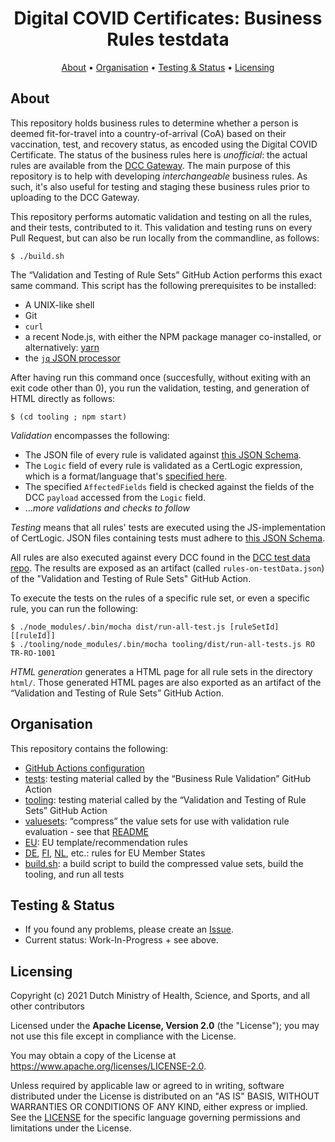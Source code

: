 <h1 align="center">
 Digital COVID Certificates: Business Rules testdata
</h1>

<p align="center">
    <a href="#about">About</a> •
    <a href="#organisation">Organisation</a> •
    <a href="#testing--status">Testing & Status</a> •
    <a href="#licensing">Licensing</a>
</p>


## About

This repository holds business rules to determine whether a person is deemed fit-for-travel into a country-of-arrival (CoA) based on their vaccination, test, and recovery status, as encoded using the Digital COVID Certificate.
The status of the business rules here is _unofficial_: the actual rules are available from the [DCC Gateway](https://github.com/eu-digital-green-certificates/dgc-gateway).
The main purpose of this repository is to help with developing _interchangeable_ business rules.
As such, it's also useful for testing and staging these business rules prior to uploading to the DCC Gateway.

This repository performs automatic validation and testing on all the rules, and their tests, contributed to it.
This validation and testing runs on every Pull Request, but can also be run locally from the commandline, as follows:

    $ ./build.sh

The “Validation and Testing of Rule Sets” GitHub Action performs this exact same command.
This script has the following prerequisites to be installed:

* A UNIX-like shell
* Git
* `curl`
* a recent Node.js, with either the NPM package manager co-installed, or alternatively: [yarn](https://yarnpkg.com/)
* the [`jq` JSON processor](https://stedolan.github.io/jq/)

After having run this command once (succesfully, without exiting with an exit code other than 0), you run the validation, testing, and generation of HTML directly as follows:

    $ (cd tooling ; npm start)

_Validation_ encompasses the following:
* The JSON file of every rule is validated against [this JSON Schema](https://github.com/eu-digital-green-certificates/dgc-gateway/blob/main/src/main/resources/validation-rule.schema.json).
* The `Logic` field of every rule is validated as a CertLogic expression, which is a format/language that's [specified here](https://github.com/ehn-dcc-development/dgc-business-rules/blob/main/certlogic/specification/README.md).
* The specified `AffectedFields` field is checked against the fields of the DCC `payload` accessed from the `Logic` field.
* ..._more validations and checks to follow_

_Testing_ means that all rules' tests are executed using the JS-implementation of CertLogic.
JSON files containing tests must adhere to [this JSON Schema](./tooling/schemas/validation-rule-test.schema.json).

All rules are also executed against every DCC found in the [DCC test data repo](https://github.com/eu-digital-green-certificates/dgc-testdata).
The results are exposed as an artifact (called `rules-on-testData.json`) of the "Validation and Testing of Rule Sets" GitHub Action.

To execute the tests on the rules of a specific rule set, or even a specific rule, you can run the following:

    $ ./node_modules/.bin/mocha dist/run-all-test.js [ruleSetId] [[ruleId]]
    $ ./tooling/node_modules/.bin/mocha tooling/dist/run-all-tests.js RO TR-RO-1001


_HTML generation_ generates a HTML page for all rule sets in the directory `html/`.
Those generated HTML pages are also exported as an artifact of the “Validation and Testing of Rule Sets” GitHub Action.


## Organisation

This repository contains the following:

* [GitHub Actions configuration](./.github)
* [tests](./tests): testing material called by the “Business Rule Validation” GitHub Action
* [tooling](./tooling): testing material called by the “Validation and Testing of Rule Sets” GitHub Action
* [valuesets](./valuesets): “compress” the value sets for use with validation rule evaluation - see that [README](./valuesets/README.md)
* [EU](./EU): EU template/recommendation rules
* [DE](./DE), [FI](./FI), [NL](./NL), etc.: rules for EU Member States
* [build.sh](./build.sh): a build script to build the compressed value sets, build the tooling, and run all tests


## Testing & Status

- If you found any problems, please create an [Issue](/../../issues).
- Current status: Work-In-Progress + see above.


## Licensing

Copyright (c) 2021 Dutch Ministry of Health, Science, and Sports, and all other contributors

Licensed under the **Apache License, Version 2.0** (the "License"); you may not use this file except in compliance with the License.

You may obtain a copy of the License at https://www.apache.org/licenses/LICENSE-2.0.

Unless required by applicable law or agreed to in writing, software distributed under the License is distributed on an "AS IS" 
BASIS, WITHOUT WARRANTIES OR CONDITIONS OF ANY KIND, either express or implied. See the [LICENSE](./LICENSE) for the specific 
language governing permissions and limitations under the License.

